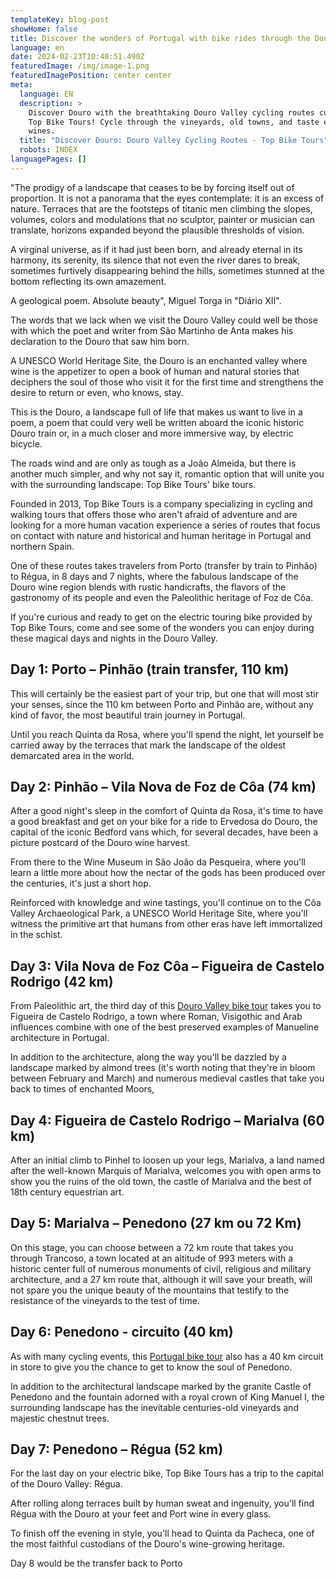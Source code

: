 ```yaml
---
templateKey: blog-post
showHome: false
title: Discover the wonders of Portugal with bike rides through the Douro Valley
language: en
date: 2024-02-23T10:40:51.490Z
featuredImage: /img/image-1.png
featuredImagePosition: center center
meta:
  language: EN
  description: >
    Discover Douro with the breathtaking Douro Valley cycling routes curated by
    Top Bike Tours! Cycle through the vineyards, old towns, and taste exquisite
    wines.
  title: "Discover Douro: Douro Valley Cycling Routes - Top Bike Tours"
  robots: INDEX
languagePages: []
---
```

"The prodigy of a landscape that ceases to be by forcing itself out of proportion. It is not a panorama that the eyes contemplate: it is an excess of nature. Terraces that are the footsteps of titanic men climbing the slopes, volumes, colors and modulations that no sculptor, painter or musician can translate, horizons expanded beyond the plausible thresholds of vision. 

A virginal universe, as if it had just been born, and already eternal in its harmony, its serenity, its silence that not even the river dares to break, sometimes furtively disappearing behind the hills, sometimes stunned at the bottom reflecting its own amazement. 

A geological poem. Absolute beauty", Miguel Torga in "Diário XII".



The words that we lack when we visit the Douro Valley could well be those with which the poet and writer from São Martinho de Anta makes his declaration to the Douro that saw him born.

A UNESCO World Heritage Site, the Douro is an enchanted valley where wine is the appetizer to open a book of human and natural stories that deciphers the soul of those who visit it for the first time and strengthens the desire to return or even, who knows, stay.

This is the Douro, a landscape full of life that makes us want to live in a poem, a poem that could very well be written aboard the iconic historic Douro train or, in a much closer and more immersive way, by electric bicycle.

The roads wind and are only as tough as a João Almeida, but there is another much simpler, and why not say it, romantic option that will unite you with the surrounding landscape: Top Bike Tours' bike tours.

Founded in 2013, Top Bike Tours is a company specializing in cycling and walking tours that offers those who aren't afraid of adventure and are looking for a more human vacation experience a series of routes that focus on contact with nature and historical and human heritage in Portugal and northern Spain.

One of these routes takes travelers from Porto (transfer by train to Pinhão) to Régua, in 8 days and 7 nights, where the fabulous landscape of the Douro wine region blends with rustic handicrafts, the flavors of the gastronomy of its people and even the Paleolithic heritage of Foz de Côa.

If you're curious and ready to get on the electric touring bike provided by Top Bike Tours, come and see some of the wonders you can enjoy during these magical days and nights in the Douro Valley.

## Day 1: Porto – Pinhão (train transfer, 110 km)

This will certainly be the easiest part of your trip, but one that will most stir your senses, since the 110 km between Porto and Pinhão are, without any kind of favor, the most beautiful train journey in Portugal.

Until you reach Quinta da Rosa, where you'll spend the night, let yourself be carried away by the terraces that mark the landscape of the oldest demarcated area in the world.

## Day 2: Pinhão – Vila Nova de Foz de Côa (74 km)

After a good night's sleep in the comfort of Quinta da Rosa, it's time to have a good breakfast and get on your bike for a ride to Ervedosa do Douro, the capital of the iconic Bedford vans which, for several decades, have been a picture postcard of the Douro wine harvest.

From there to the Wine Museum in São João da Pesqueira, where you'll learn a little more about how the nectar of the gods has been produced over the centuries, it's just a short hop.

Reinforced with knowledge and wine tastings, you'll continue on to the Côa Valley Archaeological Park, a UNESCO World Heritage Site, where you'll witness the primitive art that humans from other eras have left immortalized in the schist.

## Day 3: Vila Nova de Foz Côa – Figueira de Castelo Rodrigo (42 km)

From Paleolithic art, the third day of this [Douro Valley bike tour](https://topbiketoursportugal.com/douro-valley-full-day-bike-ride) takes you to Figueira de Castelo Rodrigo, a town where Roman, Visigothic and Arab influences combine with one of the best preserved examples of Manueline architecture in Portugal.

In addition to the architecture, along the way you'll be dazzled by a landscape marked by almond trees (it's worth noting that they're in bloom between February and March) and numerous medieval castles that take you back to times of enchanted Moors,

## Day 4: Figueira de Castelo Rodrigo – Marialva (60 km)

After an initial climb to Pinhel to loosen up your legs, Marialva, a land named after the well-known Marquis of Marialva, welcomes you with open arms to show you the ruins of the old town, the castle of Marialva and the best of 18th century equestrian art.

## Day 5: Marialva – Penedono (27 km ou 72 Km)

On this stage, you can choose between a 72 km route that takes you through Trancoso, a town located at an altitude of 993 meters with a historic center full of numerous monuments of civil, religious and military architecture, and a 27 km route that, although it will save your breath, will not spare you the unique beauty of the mountains that testify to the resistance of the vineyards to the test of time.

## Day 6: Penedono - circuito (40 km)

As with many cycling events, this [Portugal bike tour](https://topbiketoursportugal.com/) also has a 40 km circuit in store to give you the chance to get to know the soul of Penedono.

In addition to the architectural landscape marked by the granite Castle of Penedono and the fountain adorned with a royal crown of King Manuel I, the surrounding landscape has the inevitable centuries-old vineyards and majestic chestnut trees.

## Day 7: Penedono – Régua (52 km)

For the last day on your electric bike, Top Bike Tours has a trip to the capital of the Douro Valley: Régua.

After rolling along terraces built by human sweat and ingenuity, you'll find Régua with the Douro at your feet and Port wine in every glass.

To finish off the evening in style, you'll head to Quinta da Pacheca, one of the most faithful custodians of the Douro's wine-growing heritage. 

Day 8 would be the transfer back to Porto